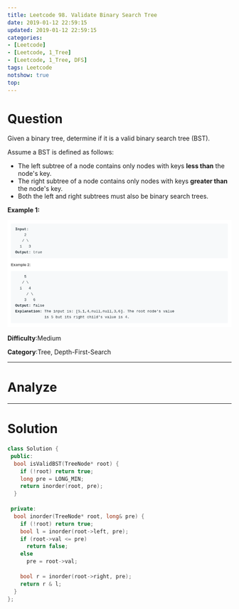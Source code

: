 ```yaml
---
title: Leetcode 98. Validate Binary Search Tree
date: 2019-01-12 22:59:15
updated: 2019-01-12 22:59:15
categories: 
- [Leetcode]
- [Leetcode, 1_Tree]
- [Leetcode, 1_Tree, DFS]
tags: Leetcode
notshow: true
top:
---
```


# Question

Given a binary tree, determine if it is a valid binary search tree (BST).

Assume a BST is defined as follows:

- The left subtree of a node contains only nodes with keys  **less than**  the node's key.
- The right subtree of a node contains only nodes with keys  **greater than**  the node's key.
- Both the left and right subtrees must also be binary search trees.

**Example 1:**

![](/images/in-post/2019-01-12-Leetcode-98-Validate-Binary-Search-Tree/2019-01-12-22-59-53.png)

**Difficulty**:Medium

**Category**:Tree, Depth-First-Search

<!-- more -->

------------

# Analyze

------------

# Solution

```cpp
class Solution {
 public:
  bool isValidBST(TreeNode* root) {
    if (!root) return true;
    long pre = LONG_MIN;
    return inorder(root, pre);
  }

 private:
  bool inorder(TreeNode* root, long& pre) {
    if (!root) return true;
    bool l = inorder(root->left, pre);
    if (root->val <= pre)
      return false;
    else
      pre = root->val;

    bool r = inorder(root->right, pre);
    return r & l;
  }
};
```